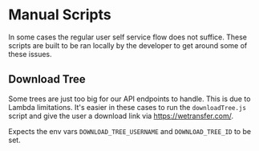 # Manual Scripts

In some cases the regular user self service flow does not suffice. These scripts
are built to be ran locally by the developer to get around some of these issues.

## Download Tree

Some trees are just too big for our API endpoints to handle. This is due to
Lambda limitations. It's easier in these cases to run the `downloadTree.js`
script and give the user a download link via https://wetransfer.com/.

Expects the env vars `DOWNLOAD_TREE_USERNAME` and `DOWNLOAD_TREE_ID` to be set.
